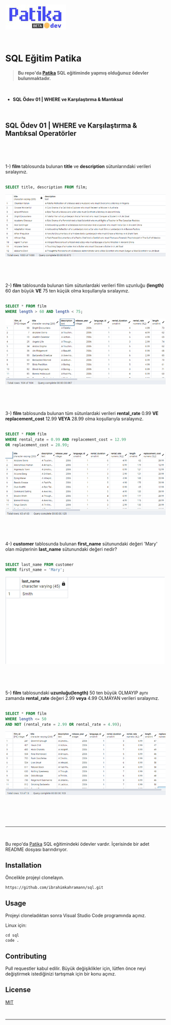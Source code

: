 <br>
<br>


 ![Image](assets/logo.png)

<br>


 # SQL Eğitim Patika 

> #### Bu repo'da [Patika](https://academy.patika.dev/) SQL eğitiminde yapmış olduğunuz ödevler bulunmaktadır.

<br>

 - **SQL Ödev 01 | WHERE ve Karşılaştırma & Mantıksal**





<br>


## SQL Ödev 01 | WHERE ve Karşılaştırma & Mantıksal Operatörler 

<br>
<br>
<br>

1-) <strong>film </strong>tablosunda bulunan <strong>title</strong> ve <strong>description</strong> 
sütunlarındaki verileri sıralayınız.



```sql

SELECT title, description FROM film;

```
![Image](assets/1.1.png)

<br>
<br>
<br>

2-) <strong>film</strong>  tablosunda bulunan tüm sütunlardaki verileri film uzunluğu <strong>(length)</strong>  60 dan büyük <strong>VE</strong>  75 ten küçük olma koşullarıyla sıralayınız.



```sql

SELECT * FROM film
WHERE length > 60 AND length < 75;

```
![Image](assets/1.2.png)


<br>
<br>
<br>

3-)  <strong>film</strong> tablosunda bulunan tüm sütunlardaki verileri  <strong>rental_rate</strong> 0.99  <strong>VE</strong>  <strong>replacement_cost</strong> 12.99  <strong>VEYA</strong> 28.99 olma koşullarıyla sıralayınız.



```sql

SELECT * FROM film
WHERE rental_rate = 0.99 AND replacement_cost = 12.99 
OR replacement_cost = 28.99;

```
![Image](assets/1.3.png)


<br>
<br>
<br>

4-) <strong>customer</strong> tablosunda bulunan <strong>first_name</strong> sütunundaki değeri 'Mary' olan müşterinin <strong>last_name</strong> sütunundaki değeri nedir?



```sql

SELECT last_name FROM customer
WHERE first_name = 'Mary';

```
![Image](assets/1.4.png)


<br>
<br>
<br>

5-) <strong>film</strong>  tablosundaki <strong>uzunluğu(length)</strong>  50 ten büyük OLMAYIP aynı zamanda <strong>rental_rate</strong>  değeri 2.99 <strong>veya</strong>  4.99 OLMAYAN verileri sıralayınız.

```sql

SELECT * FROM film
WHERE length <= 50 
AND NOT (rental_rate = 2.99 OR rental_rate = 4.99);

```
![Image](assets/1.5.png)

<br>
<br>
<br>
<br>

<hr>

<br>

Bu repo'da [Patika](https://academy.patika.dev/) SQL eğitimindeki ödevler vardır. İçerisinde bir adet README dosyası barındırıyor.


## Installation

Öncelikle projeyi clonelayın.

```
https://github.com/ibrahimkahramann/sql.git
```

## Usage

Projeyi cloneladıktan sonra Visual Studio Code programında açınız.

Linux için:

```
cd sql
code .
```

## Contributing
Pull requestler kabul edilir. Büyük değişiklikler için, lütfen önce neyi değiştirmek istediğinizi tartışmak için bir konu açınız.

## License
[MIT](https://choosealicense.com/licenses/mit/)

<br>

<hr>
